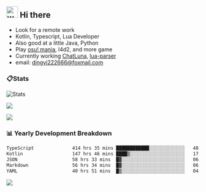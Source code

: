 ## <img alt="wave" src="https://raw.githubusercontent.com/MartinHeinz/MartinHeinz/master/wave.gif" width="30px"> Hi there

- Look for a remote work
- Kotlin, Typescript, Lua Developer
- Also good at a little Java, Python
- Play [osu! mania](https://osu.ppy.sh/users/29808669), l4d2, and more game
- Currently working [ChatLuna](https://github.com/ChatLunaLab), [lua-parser](https://github.com/dingyi222666/lua-parser)
- email: [dingyi222666@foxmail.com](mailto:dingyi222666@foxmail.com)

### 📋Stats

![Stats](https://github-readme-stats.vercel.app/api?username=dingyi222666&show_icons=true&icon_color=47A69E&title_color=47A69E&count_private=true)    

![](https://api.githubtrends.io/user/svg/dingyi222666/langs?time_range=one_year&include_private=True&loc_metric=changed&theme=classic)

![](http://github-profile-summary-cards.vercel.app/api/cards/productive-time?username=dingyi222666&theme=nord_dark&utcOffset=8)

### 📊 Yearly Development Breakdown

<!--START_SECTION:waka-->

```txt
TypeScript              414 hrs 35 mins ████████████░░░░░░░░░░░░░   48.16 %
Kotlin                  147 hrs 46 mins ████▒░░░░░░░░░░░░░░░░░░░░   17.16 %
JSON                    58 hrs 33 mins  █▓░░░░░░░░░░░░░░░░░░░░░░░   06.80 %
Markdown                56 hrs 34 mins  █▓░░░░░░░░░░░░░░░░░░░░░░░   06.57 %
YAML                    40 hrs 51 mins  █▒░░░░░░░░░░░░░░░░░░░░░░░   04.75 %
```

<!--END_SECTION:waka-->

![](https://komarev.com/ghpvc/?username=dingyi222666)
